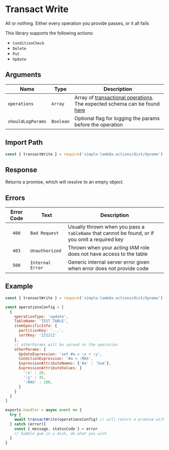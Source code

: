 # Transact Write

All or nothing. Either every operation you provide passes, or it all fails

This library supports the following actions:

- `ConditionCheck`
- `Delete`
- `Put`
- `Update`

## Arguments

| Name | Type | Description |
| --- | --- | --- |
| `operations` | `Array` | Array of [transactional operations](https://docs.aws.amazon.com/AWSJavaScriptSDK/latest/AWS/DynamoDB/DocumentClient.html#transactWrite-property). The expected schema can be found [here](../extras/dynamo/schemas#transact-write-schema) |
| `shouldLogParams` | `Boolean` | Optional flag for logging the params before the operation |

## Import Path

```js
const { transactWrite } = require('simple-lambda-actions/dist/dynamo')
```

## Response

Returns a promise, which will resolve to an empty object.

## Errors

| Error Code | Text | Description |
| :---: | --- | --- |
| `400` | `Bad Request` | Usually thrown when you pass a `tableName` that cannot be found, or if you omit a required key |
| `403` | `Unauthorized` | Thrown when your acting IAM role does not have access to the table |
| `500` | `Internal Error` | Generic internal server error given when error does not provide code |

## Example

```js
const { transactWrite } = require('simple-lambda-actions/dist/dynamo')

const operationsConfig = [
  {
    operationType: 'update',
    TableName: 'TEST_TABLE',
    itemSpecificInfo: {
      partitionKey: '...',
      sortKey: '121212'
    },
    // otherParams will be spread on the operation
    otherParams: {
      UpdateExpression: 'set #a = :x + :y',
      ConditionExpression: '#a < :MAX',
      ExpressionAttributeNames: {'#a' : 'Sum'},
      ExpressionAttributeValues: {
        ':x' : 20,
        ':y' : 45,
        ':MAX' : 100,
      }
    }
  }
]

exports.handler = async event => {
  try {
    await transactWrite(operationsConfig) // will return a promise with an empty object
  } catch (error){
    const { message, statusCode } = error
    // bubble gum in a dish, do what you wish
  }
}
```
